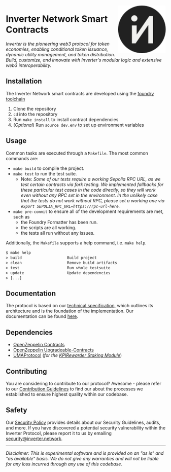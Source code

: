 <a href="https://inverter.network" target="_blank"><img align="right" width="150" height="150" top="100" src="./assets/logo_circle.svg"></a>

# Inverter Network Smart Contracts
*Inverter is the pioneering web3 protocol for token economies, enabling conditional token issuance, dynamic utility management, and token distribution. Build, customize, and innovate with Inverter's modular logic and extensive web3 interoperability.*

## Installation

The Inverter Network smart contracts are developed using the [foundry toolchain](https://getfoundry.sh)

1. Clone the repository
2. `cd` into the repository
3. Run `make install` to install contract dependencies
4. (_Optional_) Run `source dev.env` to set up environment variables

## Usage

Common tasks are executed through a `Makefile`. The most common commands are:
* `make build` to compile the project.
* `make test` to run the test suite.
  * Note: _Some of our tests  require a working Sepolia RPC URL, as we test certain contracts via fork testing. We implemented fallbacks for these particular test cases in the code directly, so they will work even without any RPC set in the environment. In the unlikely case that the tests do not work without RPC, please set a working one via `export SEPOLIA_RPC_URL=https://rpc-url-here`._
* `make pre-commit` to ensure all of the development requirements are met, such as
  * the Foundry Formatter has been run.
  * the scripts are all working.
  * the tests all run without any issues.

Additionally, the `Makefile` supports a help command, i.e. `make help`.

```
$ make help
> build                    Build project
> clean                    Remove build artifacts
> test                     Run whole testsuite
> update                   Update dependencies
> [...]
```

## Documentation
The protocol is based on our [technical specification](https://docs.google.com/document/d/1j6WXBZzyYCOfO36ZYvKkgqrO2UAcy0kW5eJeZousn7E), which outlines its architecture and is the foundation of the implementation. Our documentation can be found [here](https://docs.inverter.network).

## Dependencies
- [OpenZeppelin Contracts](https://github.com/OpenZeppelin/openzeppelin-contracts)
- [OpenZeppelin Upgradeable-Contracts](https://github.com/OpenZeppelin/openzeppelin-contracts-upgradeable)
- [UMAProtocol](https://github.com/UMAprotocol/protocol) (_for the [KPIRewarder Staking Module](./src/modules/logicModule/LM_PC_KPIRewarder_v1.sol)_)

## Contributing
You are considering to contribute to our protocol? Awesome - please refer to our [Contribution Guidelines](./CONTRIBUTING.md) to find our about the processes we established to ensure highest quality within our codebase.

## Safety
Our [Security Policy](./SECURITY.md) provides details about our Security Guidelines, audits, and more. If you have discovered a potential security vulnerability within the Inverter Protocol, please report it to us by emailing [security@inverter.network](mailto:security@inverter.network).

-----
_Disclaimer: This is experimental software and is provided on an "as is" and "as available" basis. We do not give any warranties and will not be liable for any loss incurred through any use of this codebase._
